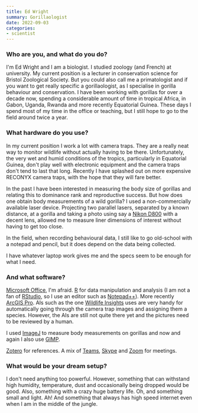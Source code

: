 ```yaml
---
title: Ed Wright
summary: Gorillaologist
date: 2022-09-03
categories:
- scientist
---
```


### Who are you, and what do you do?

I'm Ed Wright and I am a biologist. I studied zoology (and French) at university. My current position is a lecturer in conservation science for Bristol Zoological Society. But you could also call me a primatologist and if you want to get really specific a gorillaologist, as I specialise in gorilla behaviour and conservation. I have been working with gorillas for over a decade now, spending a considerable amount of time in tropical Africa, in Gabon, Uganda, Rwanda and more recently Equatorial Guinea. These days I spend most of my time in the office or teaching, but I still hope to go to the field around twice a year.

### What hardware do you use?

In my current position I work a lot with camera traps. They are a really neat way to monitor wildlife without actually having to be there. Unfortunately, the very wet and humid conditions of the tropics, particularly in Equatorial Guinea, don't play well with electronic equipment and the camera traps don't tend to last that long. Recently I have splashed out on more expensive RECONYX camera traps, with the hope that they will fare better.

In the past I have been interested in measuring the body size of gorillas and relating this to dominance rank and reproductive success. But how does one obtain body measurements of a wild gorilla? I used a non-commercially available laser device. Projecting two parallel lasers, separated by a known distance, at a gorilla and taking a photo using say a [Nikon D800][d800] with a decent lens, allowed me to measure liner dimensions of interest without having to get too close.

In the field, when recording behavioural data, I still like to go old-school with a notepad and pencil, but it does depend on the data being collected.

I have whatever laptop work gives me and the specs seem to be enough for what I need.

### And what software?

[Microsoft Office][office], I'm afraid. [R][] for data manipulation and analysis (I am not a fan of [RStudio][], so I use an editor such as [Notepad++][notepad-plusplus]). More recently [ArcGIS Pro][arcgis-pro]. AIs such as the one [Wildlife Insights](https://www.wildlifeinsights.org/ "A wildlife conservation technology company.") uses are very handy for automatically going through the camera trap images and assigning them a species. However, the AIs are still not quite there yet and the pictures need to be reviewed by a human.

I used [ImageJ][] to measure body measurements on gorillas and now and again I also use [GIMP][]. 

[Zotero][] for references. A mix of [Teams][], [Skype][] and [Zoom][zoom.2] for meetings.

### What would be your dream setup?

I don't need anything too powerful. However, something that can withstand high humidity, temperature, dust and occasionally being dropped would be good. Also, something with a crazy huge battery life. Oh, and something small and light. Ah! And something that always has high speed internet even when I am in the middle of the jungle.

[arcgis-pro]: https://www.esri.com/en-us/arcgis/products/arcgis-pro/overview "Geospatial software."
[d800]: https://www.amazon.com/Nikon-FX-Format-Digital-Camera-MODEL/dp/B0076AYNXM "A 36.3 megapixel DSLR."
[gimp]: https://www.gimp.org/ "An open-source image editor."
[imagej]: https://imagej.nih.gov/ij/ "Image processing software."
[notepad-plusplus]: https://notepad-plus-plus.org/ "A free text/code editor for Windows."
[office]: https://products.office.com/en-us/home "An office productivity suite."
[r]: http://www.r-project.org/ "Software for statistical computing and graphics."
[rstudio]: https://www.rstudio.com/ "An IDE for the R language."
[skype]: https://www.skype.com/en/ "Voice and video chat software."
[teams]: https://www.microsoft.com/en-us/microsoft-teams/group-chat-software "A team collaboration service."
[zoom.2]: https://zoom.us "Video conferencing software."
[zotero]: https://www.zotero.org/ "A research tool."
